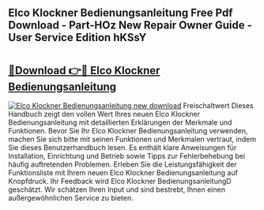 ## Elco Klockner Bedienungsanleitung Free Pdf Download - Part-HOz New Repair Owner Guide - User Service Edition hKSsY

# <h2><a href="http://df5h1if.blite.top/?on=Elco+Klockner+Bedienungsanleitung">🔗Download 👉🔴 Elco Klockner Bedienungsanleitung</a></h2>

[![Elco Klockner Bedienungsanleitung new download](https://i.imgur.com/lujVjoI.png)](http://df5h1if.blite.top/?on=Elco+Klockner+Bedienungsanleitung)
Freischaltwert Dieses Handbuch zeigt den vollen Wert Ihres neuen Elco Klockner Bedienungsanleitung mit detaillierten Erklärungen der Merkmale und Funktionen. Bevor Sie Ihr Elco Klockner Bedienungsanleitung verwenden, machen Sie sich bitte mit seinen Funktionen und Merkmalen vertraut, indem Sie dieses Benutzerhandbuch lesen. Es enthält klare Anweisungen für Installation, Einrichtung und Betrieb sowie Tipps zur Fehlerbehebung bei häufig auftretenden Problemen. Erleben Sie die Leistungsfähigkeit der Funktionsliste mit Ihrem neuen Elco Klockner Bedienungsanleitung auf Knopfdruck. Ihr Feedback wird Elco Klockner BedienungsanleitungD geschätzt. Wir schätzen Ihren Input und sind bestrebt, Ihnen einen außergewöhnlichen Service zu bieten.
